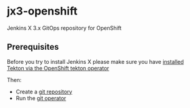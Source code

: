 # jx3-openshift

Jenkins X 3.x GitOps repository for OpenShift

## Prerequisites

Before you try to install Jenkins X please make sure you have [installed Tekton via the OpenShift tekton operator](https://docs.openshift.com/container-platform/4.6/pipelines/installing-pipelines.html)

Then:

* Create a [git repository](https://github.com/jx3-gitops-repositories/jx3-openshift/generate)
* Run the [git operator](https://jenkins-x.io/docs/v3/guides/operator/)